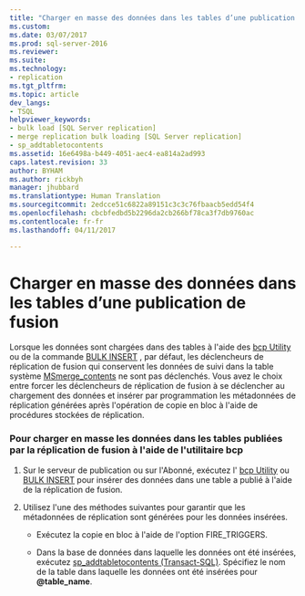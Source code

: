 ```yaml
---
title: "Charger en masse des données dans les tables d’une publication de fusion | Microsoft Docs"
ms.custom: 
ms.date: 03/07/2017
ms.prod: sql-server-2016
ms.reviewer: 
ms.suite: 
ms.technology:
- replication
ms.tgt_pltfrm: 
ms.topic: article
dev_langs:
- TSQL
helpviewer_keywords:
- bulk load [SQL Server replication]
- merge replication bulk loading [SQL Server replication]
- sp_addtabletocontents
ms.assetid: 16e6498a-b449-4051-aec4-ea814a2ad993
caps.latest.revision: 33
author: BYHAM
ms.author: rickbyh
manager: jhubbard
ms.translationtype: Human Translation
ms.sourcegitcommit: 2edcce51c6822a89151c3c3c76fbaacb5edd54f4
ms.openlocfilehash: cbcbfedbd5b2296da2cb266bf78ca3f7db9760ac
ms.contentlocale: fr-fr
ms.lasthandoff: 04/11/2017

---
```

# <a name="bulk-load-data-into-tables-in-a-merge-publication"></a>Charger en masse des données dans les tables d’une publication de fusion
  Lorsque les données sont chargées dans des tables à l'aide des [bcp Utility](../../tools/bcp-utility.md) ou de la commande [BULK INSERT](../../t-sql/statements/bulk-insert-transact-sql.md) , par défaut, les déclencheurs de réplication de fusion qui conservent les données de suivi dans la table système [MSmerge_contents](../../relational-databases/system-tables/msmerge-contents-transact-sql.md) ne sont pas déclenchés. Vous avez le choix entre forcer les déclencheurs de réplication de fusion à se déclencher au chargement des données et insérer par programmation les métadonnées de réplication générées après l'opération de copie en bloc à l'aide de procédures stockées de réplication.  
  
### <a name="to-bulk-load-data-into-tables-published-by-merge-replication-using-the-bcp-utility"></a>Pour charger en masse les données dans les tables publiées par la réplication de fusion à l'aide de l'utilitaire bcp  
  
1.  Sur le serveur de publication ou sur l'Abonné, exécutez l' [bcp Utility](../../tools/bcp-utility.md) ou [BULK INSERT](../../t-sql/statements/bulk-insert-transact-sql.md) pour insérer des données dans une table a publié à l'aide de la réplication de fusion.  
  
2.  Utilisez l'une des méthodes suivantes pour garantir que les métadonnées de réplication sont générées pour les données insérées.  
  
    -   Exécutez la copie en bloc à l'aide de l'option FIRE_TRIGGERS.  
  
    -   Dans la base de données dans laquelle les données ont été insérées, exécutez [sp_addtabletocontents &#40;Transact-SQL&#41;](../../relational-databases/system-stored-procedures/sp-addtabletocontents-transact-sql.md). Spécifiez le nom de la table dans laquelle les données ont été insérées pour **@table_name**.  
  
  
